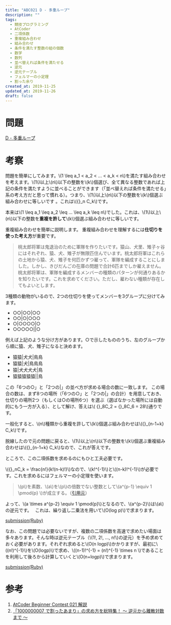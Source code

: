 ```yaml
---
title: "ABC021 D - 多重ループ"
description: ""
tags:
  - 競技プログラミング
  - AtCoder
  - 二項係数
  - 重複組み合わせ
  - 組み合わせ
  - 条件を満たす整数の組の個数
  - 数学
  - 数列
  - 並べ替えれば条件を満たせる
  - 逆元
  - 逆元テーブル
  - フェルマーの小定理
  - 割った余り
created_at: 2019-11-25
updated_at: 2019-11-26
draft: false
---
```


# 問題

[D - 多重ループ](https://atcoder.jp/contests/abc021/tasks/abc021_d)

# 考察

問題を簡単にしてみます。\\(1 \leq a_1 < a_2 < ... < a_k < n\\)を満たす組み合わせを考えます。\\(1\\)以上\\(n\\)以下の整数を\\(k\\)個選び、全て異なる整数であれば上記の条件を満たすように並べることができます（「並べ替えれば条件を満たせる」系の考え方だと思って慣れる）。つまり、\\(1\\)以上\\(n\\)以下の整数を\\(k\\)個選ぶ組み合わせに等しいです 。これは\\({}_n C_k\\)です。


本来は\\(1 \leq a_1 \leq a_2 \leq ... \leq a_k \leq n\\)でした。これは、\\(1\\)以上\\(n\\)以下の整数を**重複を許して**\\(k\\)個選ぶ組み合わせに等しいです。


重複組み合わせを簡単に説明します。
重複組み合わせを理解するには**仕切りを使った考え方**が重要です。

> 桃太郎将軍は鬼退治のために軍隊を作りたいです。猿山、犬里、雉子ヶ谷にはそれぞれ、猿、犬、雉子が無限匹住んでいます。桃太郎将軍はこれらの土地から猿、犬、雉子を何匹かずつ雇って、軍隊を編成することにしました。しかし、きびだんごの在庫の問題で合計6匹までしか雇えません。桃太郎将軍は、軍隊を編成するメンバーの種類のパターンが何通りあるかを知りたいです。これを求めてください。ただし、雇わない種類が存在してもよいとします。

3種類の動物がいるので、2つの仕切りを使ってメンバーを3グループに分けてみます。

- ○○|○○|○○
- ○○|○|○○○
- ○|○○○○|○
- ○○○○○||○

例えば上記のような分け方があります。○で示したもののうち、左のグループから順に猿、犬、雉子になると決めます。

- 猿猿|犬犬|鳥鳥
- 猿猿|犬|鳥鳥鳥
- 猿|犬犬犬犬|鳥
- 猿猿猿猿猿||鳥


この「6つの○」と「2つの|」の並べ方が求める場合の数に一致します。
この場合の数は、まず8つの場所（「6つの○」と「2つの|」の合計）を用意しておき、仕切りの場所2つ（もしくは○の場所6つ）を選ぶ（選ばなかった場所には自動的にもう一方が入る）、として解け、答えは\\( {}_8C_2 = {}_8C_6 = 28\\)通りです。

一般化すると、\\(n\\)種類から重複を許して\\(k\\)個選ぶ組み合わせは\\({}_{n-1+k} C_k\\)です。


脱線したので元の問題に戻ると、\\(1\\)以上\\(n\\)以下の整数を\\(k\\)個選ぶ重複組み合わせは\\({}_{n-1+k} C_k\\)なので、これが答えです。


ところで、この二項係数を求めるのにもひと工夫必要です。

\\({}_nC_k = \frac{n!}{k!(n-k)!}\\)なので、\\(k!^{-1}\\)と\\((n-k)!^{-1}\\)が必要です。これを求めるにはフェルマーの小定理を使います。

> \\(p\\)を素数、\\(a\\)を\\(p\\)の倍数でない整数として\\(a^{p-1} \equiv 1 \pmod{p} \\)が成立する。（[引用元](https://qiita.com/drken/items/3b4fdf0a78e7a138cd9a)）

よって、\\(a \times a^{p-2} \equiv 1 \pmod{p}\\)となるので、\\(a^{p-2}\\)は\\(a\\)の逆元です。　
これは、繰り返し二乗法を用いて\\(O(log p)\\)で求まります。

[submission(Ruby)](https://atcoder.jp/contests/abc021/submissions/8651510)


なお、この問題では必要ないですが、複数の二項係数を高速で求めたい場面は多々あります。そんな時は逆元テーブル（\\(1!, 2!, ..., n!\\)の逆元）を予め求めておく必要があります。それぞれ求めると\\(O(n logp)\\)かかりますが、最初に\\((n!)^{-1}\\)を\\(O(logp)\\)で求め、\\((n-1)!^{-1} = (n!)^{-1} \times n \\)であることを利用して後ろから計算していくと\\(O(n+logp)\\)で求まります。


[submission(Ruby)](https://atcoder.jp/contests/abc021/submissions/8651936)

# 参考

1. [AtCoder Beginner Contest 021 解説](https://www.slideshare.net/chokudai/abc021)
2. [「1000000007 で割ったあまり」の求め方を総特集！ 〜 逆元から離散対数まで 〜](https://qiita.com/drken/items/3b4fdf0a78e7a138cd9a)
